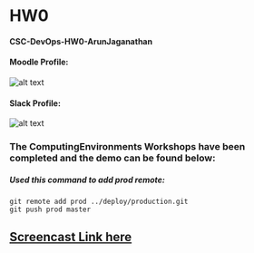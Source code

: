 # HW0
#### CSC-DevOps-HW0-ArunJaganathan


#### Moodle Profile: 
![alt text](https://github.ncsu.edu/ajagana/HW0/blob/master/imgs/1.png "Logo Title Text 1")


#### Slack Profile: 
![alt text](https://github.ncsu.edu/ajagana/HW0/blob/master/imgs/2.png "Logo Title Text 1")

### The ComputingEnvironments Workshops have been completed and the demo can be found below:

##### Used this command to add prod remote:
``` 
git remote add prod ../deploy/production.git
git push prod master
```

## [Screencast Link here](https://youtu.be/Alu5Vt5-t4w)

